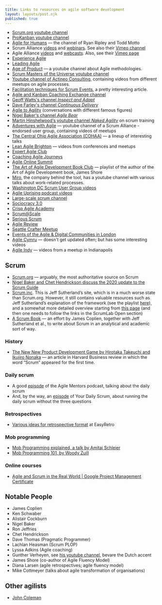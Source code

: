 ```yaml
---
title: Links to resources on agile software development
layout: layouts/post.njk
published: true
---
```


- [Scrum.org youtube channel](https://www.youtube.com/@ScrumOrg/videos)
- [ProKanban youtube channel](https://www.youtube.com/@prokanban/videos)
- [Agile for Humans](https://www.youtube.com/c/AgileforHumans/videos) — the channel of Ryan Ripley and Todd Motto
- Scrum Alliance [videos](https://resources.scrumalliance.org/?tn=Videos) and [webinars](https://resources.scrumalliance.org/?tn=Webinars). See also their [Vimeo channel](https://vimeo.com/scrumalliance?embedded=true&source=video_title&owner=56112061)
- Agile Alliance [videos](https://www.agilealliance.org/resources/videos/) and [webcasts](https://www.agilealliance.org/webcasts/). Also, see their [Vimeo page](https://vimeo.com/agilealliance)
- [Experience Agile](https://www.youtube.com/ExperienceAgile/videos)
- [Leading Agile](https://www.youtube.com/c/Leadingagile/videos)
- [Age of Product](https://www.youtube.com/c/AgeofProduct/videos) — a youtube channel about Agile methodologies.
- [Scrum Masters of the Universe youtube channel](https://www.youtube.com/c/ScrumMastersoftheUniverse/videos)
- [Youtube channel of Actineo Consulting](https://www.youtube.com/c/ActineoConsultingLLP/videos), containing videos from different meetups on agile processes.
- [Facilitation techniques for Scrum Events](https://www.scrum.org/facilitation-techniques-scrum-events), a pretty interesting article.
- [Agile and Kanban Coaching Exchange channel](https://www.youtube.com/c/CoachingExchange/videos)
- [Geoff Watts's channel _Inspect and Adapt_](https://www.youtube.com/c/InspectAdaptLtd/videos)
- [Dave Farley's channel _Continuous Delivery_](https://www.youtube.com/c/ContinuousDelivery/videos)
- [Agile to Agility](https://www.youtube.com/c/Agiletoagility/videos) (conversations with different famous figures)
- [Nigel Baker's channel _Agile Bear_](https://www.youtube.com/c/nigelagilebear/videos)
- [Martin Hinshelwood‘s youtube channel _Naked Agility_](https://www.youtube.com/c/nakedAgilitywithMartinHinshelwood/videos) on scrum training
- [Adventures with Agile](https://www.youtube.com/c/AdventureswithAgile/videos) — youtube channel of a Scrum Alliance - endorsed user group, containing videos of meetups
- [The Central Ohio Agile Association (COHAA)](https://www.youtube.com/@COHAA/videos) — a lineup of interesting talks
- [Lean Agile Brighton](https://www.youtube.com/channel/UCGXZWLztVMFBgAx6zvyfZqw/videos) — videos from conferences and meetups
- [Expert Agile Club](https://www.youtube.com/c/ExpertAgileClub/videos)
- [Coaching Agile Journeys](https://www.youtube.com/channel/UCB7Qplmnr-FCAJaYHcmd5Qw/videos)
- [Agile Online Summit](https://www.youtube.com/channel/UCWw427dFOOCK5pw7YxGod1w/videos)
- [The Art of Agile Development Book Club](https://www.youtube.com/playlist?list=PLD-LK0HSm0Hoh7C88eGMjH89bE45bU1nY) — playlist of the author of the Art of Agile Development book, James Shore
- [Miro](https://www.youtube.com/@MiroHQ/videos), the company behind the tool, has a youtube channel with various talks about work-related processes.
- [Washington DC Scrum User Group videos](https://www.youtube.com/@DCSUG/videos)
- [Agile Uprising podcast videos](https://www.youtube.com/@AgileUprisingNetwork/videos)
- [Large-scale scrum channel](https://www.youtube.com/@LeSSWorks/videos)
- [Sociocracy 3.0](https://www.youtube.com/@s3community/videos)
- [Crisp Agile Academy](https://www.youtube.com/@crispagileacademy/videos)
- [Scrum@Scale](https://www.youtube.com/@ScrumAtScale/videos)
- [Serious Scrum](https://www.youtube.com/@seriousscrum7314/videos)
- [Agile Review](https://www.youtube.com/@AgileReview/videos)
- [Seattle Crafter Meetup](https://www.youtube.com/@seattlecraftermeetup/videos)
- [Events of the Agile & Digital Communities in London](https://www.youtube.com/@welovemeetup/videos)
- [Agile Cymru](https://www.youtube.com/@agilecymru1629/videos) — doesn't get updated often; but has some interesting videos
- [Agile Indy](https://www.youtube.com/@AgileIndy/videos) — videos from a meetup in Indianapolis

## Scrum
- [Scrum.org](https://www.scrum.org/) — arguably, the most authoritative source on Scrum
- [Nigel Baker and Chet Hendrickson discuss the 2020 update to the Scrum Guide](https://www.youtube.com/watch?v=I9WZTg8uaiw)
- [Scrum.inc](https://www.scruminc.com). This is Jeff Sutherland’s site, which is in a much worse state than Scrum.org. However, it still contains valuable resources such as Jeff Sutherland’s explanation of the framework (see the playlist [here](https://www.scruminc.com/scrumlab-open/)), and a somewhat more detailed overview starting from [this page](https://www.scruminc.com/scrum-framework/) (and then one needs to follow the links in the ScrumLab Open section)
- [A Scrum Book](http://scrumbook.org/) — an effort by James Coplien, together with Jeff Sutherland et al., to write about Scrum in an analytical and academic sort of way.

### History
- [The New New Product Development Game by Hirotaka Takeuchi and Ikujiro Nonaka](https://hbr.org/1986/01/the-new-new-product-development-game) — an article in Harvard Business review in which the word “Scrum” appeared for the first time.

### Daily scrum
- A good [episode](https://www.mountaingoatsoftware.com/agile/podcast/6-how-to-make-the-daily-scrum-more-effective-with-julie-chickering) of the Agile Mentors podcast, talking about the daily scrum
- And, by the way, an [episode](https://youtu.be/_oIPrBcy6v4) of Your Daily Scrum, about running the daily scrum without the three questions

### Retrospectives
- [Various ideas for retrospective format](https://easyretro.io/retrospective-ideas/) at EasyRetro

### Mob programming
- [Mob Programming explained, a talk by Amitai Schleier](https://youtu.be/eLLOOmS-7pY)
- [Mob Programming 101, by Woody Zuill](https://www.youtube.com/watch?v=s4Eg-mnx9zg)

### Online courses
- [Agile and Scrum in the Real World | Google Project Management Certificate](https://www.youtube.com/watch?v=1evfn3qTYGM)


## Notable People
- James Coplien
- Ken Schwaber
- Alistair Cockburn
- Nigel Baker
- Ron Jeffries
- Chet Hendrickson
- Dave Thomas (Pragmatic Programmer)
- Lachlan Heasman (Scrum PLOP)
- Lyssa Adkins (Agile coaching)
- Gunther Verheyen, see [his youtube channel](https://www.youtube.com/@GuntherVerheyen/videos), bevare the Dutch accent
- James Shore (co-author of Agile Fluency Model)
- Diana Larsen (agile retrospectives; agile fluency model)
- Mike Cottmeyer (talks about agile transformation of organisations)

## Other agilists
- [John Coleman](https://www.youtube.com/@johncolemanagilitychef/videos)
